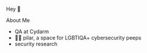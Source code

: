 Hey 👋

About Me

- QA at Cydarm
- 🏳️‍🌈 pilar, a space for LGBTIQA+ cybersecurity peeps
- security research




